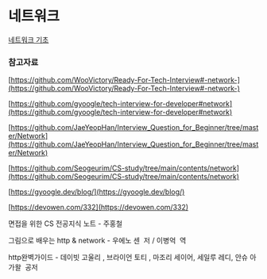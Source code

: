 # 네트워크

[네트워크 기초](./%EB%84%A4%ED%8A%B8%EC%9B%8C%ED%81%AC%EA%B8%B0%EC%B4%88/README.md)

### 참고자료

[https://github.com/WooVictory/Ready-For-Tech-Interview#-network-](https://github.com/WooVictory/Ready-For-Tech-Interview#-network-)

[https://github.com/gyoogle/tech-interview-for-developer#network](https://github.com/gyoogle/tech-interview-for-developer#network)

[https://github.com/JaeYeopHan/Interview_Question_for_Beginner/tree/master/Network](https://github.com/JaeYeopHan/Interview_Question_for_Beginner/tree/master/Network)

[https://github.com/Seogeurim/CS-study/tree/main/contents/network](https://github.com/Seogeurim/CS-study/tree/main/contents/network)

[https://gyoogle.dev/blog/](https://gyoogle.dev/blog/)

[https://devowen.com/332](https://devowen.com/332)

면접을 위한 CS 전공지식 노트 - 주홍철

그림으로 배우는 http & network - 우에노 센  저 / 이병억  역

http완벽가이드 - 데이빗 고울리 , 브라이언 토티 , 마조리 세이어, 세일루 레디, 안슈 아가왈  공저
